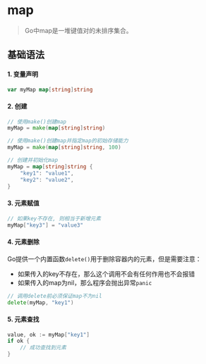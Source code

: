 # map

> Go中map是一堆键值对的未排序集合。

## 基础语法

#### 1. 变量声明

```go
var myMap map[string]string
```

#### 2. 创建

```go
// 使用make()创建map
myMap = make(map[string]string)

// 使用make()创建map并指定map的初始存储能力
myMap = make(map[string]string, 100)

// 创建并初始化map
myMap = map[string]string {
    "key1": "value1",
    "key2": "value2",
}
```

#### 3. 元素赋值

```go
// 如果key不存在, 则相当于新增元素
myMap["key3"] = "value3"
```

#### 4. 元素删除

Go提供一个内置函数`delete()`用于删除容器内的元素，但是需要注意：

* 如果传入的key不存在，那么这个调用不会有任何作用也不会报错
* 如果传入的map为nil，那么程序会抛出异常`panic`

```go
// 调用delete前必须保证map不为nil
delete(myMap, "key1")
```

#### 5. 元素查找

```go
value, ok := myMap["key1"]
if ok {
    // 成功查找到元素
}
```



